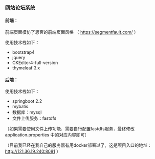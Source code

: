 ### 网站论坛系统

#### 前端：
前端页面模仿了思否的前端页面风格
（ https://segmentfault.com/ ）

使用技术栈如下：
- bootstrap4
- jquery
- CKEditor4-full-version
- thymeleaf 3.x

#### 后端：
使用技术栈如下：
- springboot 2.2
- mybatis
- 数据库：mysql
- 文件上传服务：fastdfs

（如果需要使用文件上传功能，需要自行配置fastdfs服务，最终修改application.properties
中的对应内容即可）

（目前我已经在我自己的服务器有用docker部署过了，这是项目入口的地址：http://121.36.19.240:8081 ）
